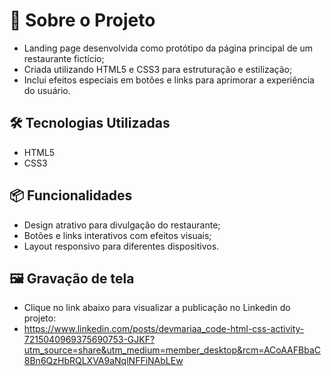# 📂 Sobre o Projeto

* Landing page desenvolvida como protótipo da página principal de um restaurante fictício;
* Criada utilizando HTML5 e CSS3 para estruturação e estilização;
* Inclui efeitos especiais em botões e links para aprimorar a experiência do usuário.
  
## 🛠 Tecnologias Utilizadas

* HTML5
* CSS3
  
## 📦 Funcionalidades

* Design atrativo para divulgação do restaurante;
* Botões e links interativos com efeitos visuais;
* Layout responsivo para diferentes dispositivos.
  
## 🖼 Gravação de tela
* Clique no link abaixo para visualizar a publicação no Linkedin do projeto:
* https://www.linkedin.com/posts/devmariaa_code-html-css-activity-7215040969375690753-GJKF?utm_source=share&utm_medium=member_desktop&rcm=ACoAAFBbaC8Bn6QzHbRQLXVA9aNqlNFFiNAbLEw
